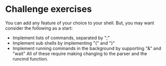 # Challenge exercises

You can add any feature of your choice to your shell. But, you may want consider the following as a start:

- Implement lists of commands, separated by ";"
- Implement sub shells by implementing "(" and ")"
- Implement running commands in the background by supporting "&" and "wait"
All of these require making changing to the parser and the runcmd function.